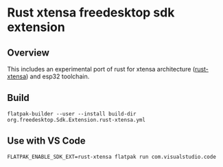 # Rust xtensa freedesktop sdk extension

## Overview

This includes an experimental port of rust for xtensa architecture ([rust-xtensa](https://github.com/MabezDev/rust-xtensa)) and esp32 toolchain.

## Build

    flatpak-builder --user --install build-dir org.freedesktop.Sdk.Extension.rust-xtensa.yml

## Use with VS Code

    FLATPAK_ENABLE_SDK_EXT=rust-xtensa flatpak run com.visualstudio.code
